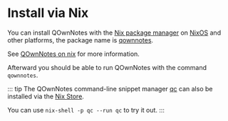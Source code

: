 # Install via Nix

You can install QOwnNotes with the [Nix package manager](https://wiki.nixos.org/wiki/Nix_package_manager) on [NixOS](https://nixos.org/) and other platforms, the package name is [qownnotes](https://search.nixos.org/packages?channel=unstable&show=qownnotes).

See [QOwnNotes on nix](https://search.nixos.org/packages?channel=unstable&show=qownnotes) for more information.

Afterward you should be able to run QOwnNotes with the command `qownnotes`.

::: tip
The QOwnNotes command-line snippet manager [qc](https://github.com/qownnotes/qc) can also be installed via the [Nix Store](https://search.nixos.org/packages?channel=unstable&show=qc).

You can use `nix-shell -p qc --run qc` to try it out.
:::
